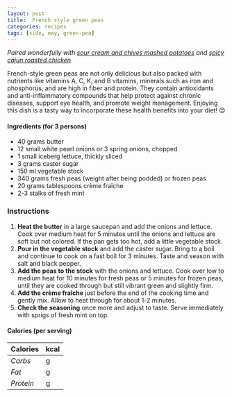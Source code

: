 ```yaml
---
layout: post
title:  French style green peas
categories: recipes
tags: [side, may, green-pea]
---
```


*Paired wonderfully with <a href="/recipes/sour-cream-chive-mashed-potatoes">sour cream and chives mashed potatoes</a> and <a href="/recipes/spicy-cajun-roasted-chicken">spicy cajun roasted chicken</a>*

French-style green peas are not only delicious but also packed with nutrients like vitamins A, C, K, and B vitamins, minerals such as iron and phosphorus, and are high in fiber and protein. They contain antioxidants and anti-inflammatory compounds that help protect against chronic diseases, support eye health, and promote weight management. Enjoying this dish is a tasty way to incorporate these health benefits into your diet! 😊

#### Ingredients (for 3 persons)

- 40 grams butter
- 12 small white pearl onions or 3 spring onions, chopped
- 1 small iceberg lettuce, thickly sliced
- 3 grams caster sugar
- 150 ml vegetable stock
- 340 grams fresh peas (weight after being podded) or frozen peas
- 20 grams tablespoons crème fraîche
- 2-3 stalks of fresh mint

### Instructions

1. **Heat the butter** in a large saucepan and add the onions and lettuce. Cook over medium heat for 5 minutes until the onions and lettuce are soft but not colored. If the pan gets too hot, add a little vegetable stock.
2. **Pour in the vegetable stock** and add the caster sugar. Bring to a boil and continue to cook on a fast boil for 3 minutes. Taste and season with salt and black pepper.
4. **Add the peas to the stock** with the onions and lettuce. Cook over low to medium heat for 10 minutes for fresh peas or 5 minutes for frozen peas, until they are cooked through but still vibrant green and slightly firm.
5. **Add the crème fraîche** just before the end of the cooking time and gently mix. Allow to heat through for about 1-2 minutes.
6. **Check the seasoning** once more and adjust to taste. Serve immediately with sprigs of fresh mint on top.

#### Calories (per serving)

| **Calories** | kcal |
| ----------- | ----------- |
| *Carbs* | g |
| *Fat* | g |
| *Protein* | g |